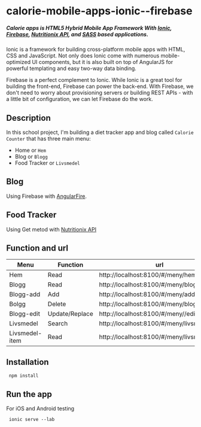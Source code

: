 # calorie-mobile-apps-ionic--firebase

##### Calorie apps is HTML5 Hybrid Mobile App Framework With [Ionic](http://ionicframework.com), [Firebase](https://www.firebase.com/), [Nutritionix API](http://www.nutritionix.com/business/api), and [SASS](http://sass-lang.com) based applications.

Ionic is a framework for building cross-platform mobile apps with HTML, CSS and JavaScript. Not only does Ionic come with numerous mobile-optimized UI components, but it is also built on top of AngularJS for powerful templating and easy two-way data binding.

Firebase is a perfect complement to Ionic. While Ionic is a great tool for building the front-end, Firebase can power the back-end. With Firebase, we don't need to worry about provisioning servers or building REST APIs - with a little bit of configuration, we can let Firebase do the work.

## Description

In this school project, I'm building a diet tracker app and blog called `Calorie Counter` that has three main menu:

- Home or `Hem`
- Blog or `Blogg`        
- Food Tracker or `Livsmedel`

## Blog 

Using Firebase with [AngularFire](https://www.firebase.com/docs/web/libraries/angular/quickstart.html).


## Food Tracker 

Using Get metod with [Nutritionix API](http://www.nutritionix.com/business/api)


## Function and url 

Menu           | Function        | url                                        |
-------------- | --------------- | ------------------------------------------ | 
Hem            | Read            | http://localhost:8100/#/meny/hem           |
Blogg          | Read            | http://localhost:8100/#/meny/blogg         |
Blogg-add      | Add             | http://localhost:8100/#/meny/add           | 
Bolgg          | Delete          | http://localhost:8100/#/meny/blogg         | 
Blogg-edit     | Update/Replace  | http://localhost:8100/#/meny//edit/:id     | 
Livsmedel      | Search          | http://localhost:8100/#/meny/livsmedel     |
Livsmedel-item | Read            | http://localhost:8100/#/meny/livsmedel/:id |

## Installation

```shell
 npm install
```

## Run the app

For iOS and Android testing

```shell
 ionic serve --lab    
```


